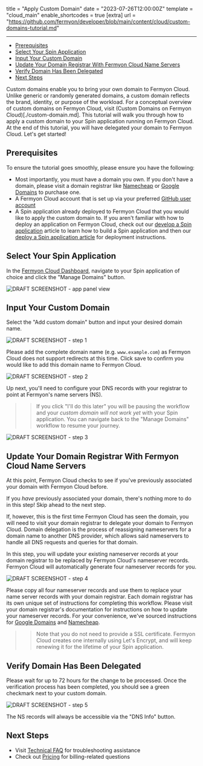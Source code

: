 title = "Apply Custom Domain"
date = "2023-07-26T12:00:00Z"
template = "cloud_main"
enable_shortcodes = true
[extra]
url = "https://github.com/fermyon/developer/blob/main/content/cloud/custom-domains-tutorial.md"

---

- [Prerequisites](#prerequisites)
- [Select Your Spin Application](#select-your-spin-application)
- [Input Your Custom Domain](#input-your-custom-domain)
- [Update Your Domain Registrar With Fermyon Cloud Name Servers](#update-your-domain-registrar-with-fermyon-cloud-name-servers)
- [Verify Domain Has Been Delegated](#verify-domain-has-been-delegated)
- [Next Steps](#next-steps)

Custom domains enable you to bring your own domain to Fermyon Cloud.  Unlike generic or randomly generated domains, a custom domain reflects the brand, identity, or purpose of the workload. For a conceptual overview of custom domains on Fermyon Cloud, visit (Custom Domains on Fermyon Cloud)[./custom-domain.md]. This tutorial will walk you through how to apply a custom domain to your Spin application running on Fermyon Cloud. At the end of this tutorial, you will have delegated your domain to Fermyon Cloud. Let's get started!

## Prerequisites

To ensure the tutorial goes smoothly, please ensure you have the following: 

* Most importantly, you must have a domain you own. If you don't have a domain, please visit a domain registrar like [Namecheap](https://www.namecheap.com/) or [Google Domains](https://domains.google) to purchase one. 
* A Fermyon Cloud account that is set up via your preferred [GitHub user account](https://docs.github.com/account-and-profile/setting-up-and-managing-your-personal-account-on-github/managing-email-preferences/remembering-your-github-username-or-email)
* A Spin application already deployed to Fermyon Cloud that you would like to apply the custom domain to. If you aren't familiar with how to deploy an application on Fermyon Cloud, check out our [develop a Spin application](./develop.md) article to learn how to build a Spin application and then our [deploy a Spin application article](./deploy.md) for deployment instructions. 

## Select Your Spin Application

In the [Fermyon Cloud Dashboard](https://cloud.fermyon.com), navigate to your Spin application of choice and click the "Manage Domains" button.

![DRAFT SCREENSHOT - app panel view](/static/image/custom-domains/app-panel-view.png)

## Input Your Custom Domain

Select the "Add custom domain" button and input your desired domain name. 

![DRAFT SCREENSHOT - step 1](/static/image/custom-domains/Step-1.png)

Please add the complete domain name (e.g. `www.example.com`) as Fermyon Cloud does not support redirects at this time. Click save to confirm you would like to add this domain name to Fermyon Cloud.

![DRAFT SCREENSHOT - step 2](/static/image/custom-domains/Step-2.png)

Up next, you'll need to configure your DNS records with your registrar to point at Fermyon's name servers (NS). 

>>If you click "I'll do this later" you will be pausing the workflow and your *custom domain will not work yet* with your Spin application. You can navigate back to the "Manage Domains" workflow to resume your journey. 

![DRAFT SCREENSHOT - step 3](/static/image/custom-domains/Step-3.png)

## Update Your Domain Registrar With Fermyon Cloud Name Servers

At this point, Fermyon Cloud checks to see if you've previously associated your domain with Fermyon Cloud before.

If you _have_ previously associated your domain, there's nothing more to do in this step!  Skip ahead to the next step.

If, however, this is the first time Fermyon Cloud has seen the domain, you will need to visit your domain registrar to delegate your domain to Fermyon Cloud. Domain delegation is the process of reassigning nameservers for a domain name to another DNS provider, which allows said nameservers to handle all DNS requests and queries for that domain. 

In this step, you will update your existing nameserver records at your domain registrar to be replaced by Fermyon Cloud's nameserver records. Fermyon Cloud will automatically generate four nameserver records for you. 

![DRAFT SCREENSHOT - step 4](/static/image/custom-domains/Step-4.png)

Please copy all four nameserver records and use them to replace your name server records with your domain registrar. Each domain registrar has its own unique set of instructions for completing this workflow. Please visit your domain registrar's documentation for instructions on how to update your nameserver records. For your convenience, we've sourced instructions for [Google Domains](https://support.google.com/domains/answer/3290309?hl=en#) and [Namecheap](https://www.namecheap.com/support/knowledgebase/article.aspx/767/10/how-to-change-dns-for-a-domain/).

>> Note that you do not need to provide a SSL certificate. Fermyon Cloud creates one internally using Let's Encrypt, and will keep renewing it for the lifetime of your Spin application. 

## Verify Domain Has Been Delegated

Please wait for up to 72 hours for the change to be processed. Once the verification process has been completed, you should see a green checkmark next to your custom domain. 

![DRAFT SCREENSHOT - step 5](/static/image/custom-domains/Step-5.png)

The NS records will always be accessible via the "DNS Info" button. 

## Next Steps

* Visit [Technical FAQ](./faq.md) for troubleshooting assistance
* Check out [Pricing](./pricing-and-billing.md) for billing-related questions